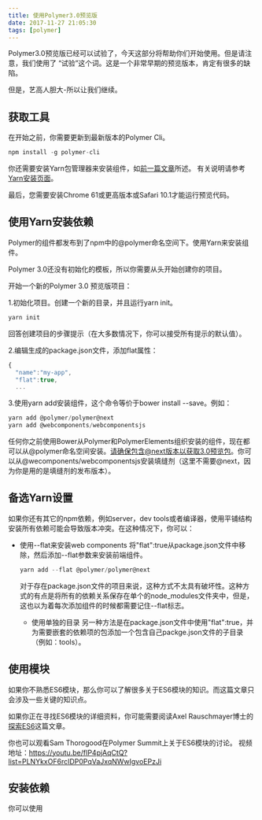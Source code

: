```yaml
---
title: 使用Polymer3.0预览版
date: 2017-11-27 21:05:30
tags: [polymer]
---
```


Polymer3.0预览版已经可以试验了，今天这部分将帮助你们开始使用。但是请注意，我们使用了
“试验”这个词。这是一个非常早期的预览版本，肯定有很多的缺陷。

但是，艺高人胆大-所以让我们继续。
<!-- more -->
## 获取工具
在开始之前，你需要更新到最新版本的Polymer Cli。
```js
npm install -g polymer-cli
```

你还需要安装Yarn包管理器来安装组件，如[前一篇文章](/2017/11/15/polymer3-preview/)所述。
有关说明请参考[Yarn安装页面](https://yarnpkg.com/en/docs/install)。

最后，您需要安装Chrome 61或更高版本或Safari 10.1才能运行预览代码。

## 使用Yarn安装依赖
Polymer的组件都发布到了npm中的@polymer命名空间下。使用Yarn来安装组件。

Polymer 3.0还没有初始化的模板，所以你需要从头开始创建你的项目。

开始一个新的Polymer 3.0 预览版项目：

1.初始化项目。创建一个新的目录，并且运行yarn init。
```js
yarn init
```
回答创建项目的步骤提示（在大多数情况下，你可以接受所有提示的默认值）。

2.编辑生成的package.json文件，添加flat属性：
```js
{
  "name":"my-app",
  "flat":true,
  ...
```

3.使用yarn add安装组件，这个命令等价于bower install --save。例如：
```js
yarn add @polymer/polymer@next
yarn add @webcomponents/webcomponentsjs
```
任何你之前使用Bower从Polymer和PolymerElements组织安装的组件，现在都可以从@polymer命名空间安装。请确保包含@next版本以获取3.0预览包。你可以从@wecomponents/webcomponentsjs安装填缝剂（这里不需要@next，因为你是用的是填缝剂的发布版本）。

## 备选Yarn设置

如果你还有其它的npm依赖，例如server，dev tools或者编译器，使用平铺结构安装所有依赖可能会导致版本冲突。在这种情况下，你可以：
* 使用--flat来安装web components
  将"flat":true从package.json文件中移除，然后添加--flat参数来安装前端组件。
  ```js
  yarn add --flat @polymer/polymer@next
  ```
  对于存在package.json文件的项目来说，这种方式不太具有破坏性。这种方式的有点是将所有的依赖关系保存在单个的node_modules文件夹中，但是，这也以为着每次添加组件的时候都需要记住--flat标志。

  * 使用单独的目录
    另一种方法是在package.json文件中使用"flat":true，并为需要嵌套的依赖项的包添加一个包含自己packge.json文件的子目录（例如：tools）。

## 使用模块
如果你不熟悉ES6模块，那么你可以了解很多关于ES6模块的知识。而这篇文章只会涉及一些关键的知识点。

如果你正在寻找ES6模块的详细资料，你可能需要阅读Axel Rauschmayer博士的[探索ES6](http://exploringjs.com/es6/ch_modules.html)这篇文章。

你也可以观看Sam Thorogood在Polymer Summit上关于ES6模块的讨论。
视频地址：https://youtu.be/fIP4pjAqCtQ?list=PLNYkxOF6rcIDP0PqVaJxqNWwIgvoEPzJi

## 安装依赖
你可以使用<script type="module">来导入HTML 模块。例如，你的index.html可能如下所示：
```html
<!doctype html>
<html>
  <head>
    <!-- Load polyfills. Same as 2.x, except for the path -->
    <script
        src="node_modules/@webcomponents/webcomponentsjs/webcomponents-loader.js">
    </script>

    <!-- Import the my-app element's module. -->
    <script type="module" src="src/my-app.js"></script>
  </head>
  <body>
    <my-app></my-app>
  </body>
</html>
```
在模块内部，你可以使用import语句导入一个模块：
```js
import {Element as PolymerElement}
    from "../node_modules/@polymer/polymer/polymer-element.js"
```

和Bower依赖关系一样，可重用的元素不应该在路径中包含node_modules（例如../@polymer/polymer/polymer-element.js）。

关于模块导入，有几个重要的事情需要注意：
* 像HTML导入一样，导入必须使用路径，而不是模块名。
* 导入的路径必须以"./","../"或者"/"开头。
* 导入语句只能在模块内部使用（即使用<script type="module">加载的外部文件或者内联脚本）。
* 模块始终以严格模式运行。

有集中形式的导入声明。在大多数情况下，元素模块注册一个元素，但是不导出任何符号，所以你可以使用这个简单的导入语句：
```js
import "../@polymer/paper-button/paper-button.js"
```

对于行为，你通常会明确导入的行为：
```js
import {IronResizableBehavior}
    from "../@polymer/iron-resizable-behavior/iron-resizable-behavior.js"
```

对于导出了多个成员的Async等工具模块，你可以导入单个的成员也可以导入整个模块：
```js
import * as Async from "../@polymer/polymer/lib/utils/async.js"

Async.microTask.run(callback);
```

不同的模块结构不同，直到我们的3.0的API文档发布之前，你可能需要查看源代码来确定给定模块的导出内容。

## 动态导入（还不完全）

有一个使用import()操作来动态导入模块的规范，但是还没用正式发布。这个操作的行为像一个函数，并返回一个Pormise对象：
```js
import('my-view1.js').then((MyView1) => {
  console.log("MyView1 loaded");
}).catch((reason) => {
  console.log("MyView1 failed to load", reason);
});
```

目前的Polymer CLI工具不支持转换动态导入，所以你现在还不能使用像PRPL这样的延迟加载模式。在产品发布之前，我们将努力增加对Polymer CLI和相关工具的动态导入支持。

如果您正在使用像Webpack这样的工具来使用自定义的构建设置，那么您现在可以使用动态导入，但这不在今天的文章范围之内。

## 定义元素
不是在HTML导入中定义元素，你将使用ES6模块来定义元素。除了你正在编写的js文件而不是html文件这个明显的区别之外，新格式有3个主要区别：
* 导入使用ES6的导入语法，而不是<link rel="import">
* 模板的定义通过提供的template的ge方法返回一个字符串，而不是<dom-module>和<template>元素。
* 使用export导出模块内部的成员，而不是全局定义（例如：当定义行为或者混合）

例子：
my-app.js
```js
// Element is the same as Polymer.Element in 2.x
// Modules give you the freedom to rename the members that you import
import {Element as PolymerElement}
    from '../node_modules/@polymer/polymer/polymer-element.js';

// Added "export" to export the MyApp symbol from the module
export class MyApp extends PolymerElement {

  // Define a string template instead of a `<template>` element.
  static get template() {
    return `<div>This is my [[name]] app.</div>`
  }

  constructor() {
    super();
    this.name = '3.0 preview';
  }

  // properties, observers, etc. are identical to 2.x
  static get properties() {
    name: {
      Type: String
    }
  }
}

customElements.define('my-app', MyApp);
```
正如你所看到的一样，除了上面列出的改变，其它的地方几乎和2.X的一样。到目前为止，对于2.X的API的改变都和动态导入有关。特别是不再支持Polymer.importHref函数。这将被ES6的动态导入所代替。

对于一个重用元素，Polymer元素类的导入将省略node_modules文件夹：
```js
import {Element as PolymerElement}
    from '../@polymer/polymer/polymer-element.js';
```

## 预览项目
预览或测试项目时使用新的--npm标志。

```js
polymer serve --npm
polymer test --npm
```
这个标志告诉devserver从node_modules而不是bower_components加载组件，并在package.json而不是bower.json中查找软件包名称。

确保你在Safari 10.1或Chrome 61或更高版本中加载你的项目。此时，CLI不会对模块进行任何转换，因此3.0仅适用于具有本机模块支持的浏览器。

## 升级现有项目
Polymer Modulizer工具将Polymer 2.x项目升级到Polymer 3.0的npm和ES6模块格式。这个工具处于非常早期的状态。有几个已知的问题应该在接下来的几周内解决。所以，如果遇到问题，不要担心 - 我们正在积极努力使其尽可能地易于使用。

原文地址：https://www.polymer-project.org/blog/2017-08-23-hands-on-30-preview.html